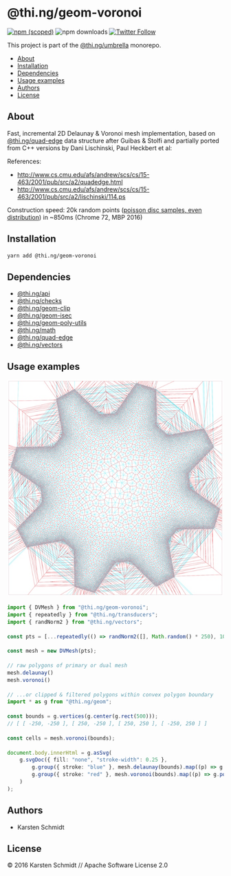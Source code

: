 # @thi.ng/geom-voronoi

[![npm (scoped)](https://img.shields.io/npm/v/@thi.ng/geom-voronoi.svg)](https://www.npmjs.com/package/@thi.ng/geom-voronoi)
![npm downloads](https://img.shields.io/npm/dm/@thi.ng/geom-voronoi.svg)
[![Twitter Follow](https://img.shields.io/twitter/follow/thing_umbrella.svg?style=flat-square&label=twitter)](https://twitter.com/thing_umbrella)

This project is part of the
[@thi.ng/umbrella](https://github.com/thi-ng/umbrella/) monorepo.

<!-- TOC depthFrom:2 depthTo:3 -->

- [About](#about)
- [Installation](#installation)
- [Dependencies](#dependencies)
- [Usage examples](#usage-examples)
- [Authors](#authors)
- [License](#license)

<!-- /TOC -->

## About

Fast, incremental 2D Delaunay & Voronoi mesh implementation, based on
[@thi.ng/quad-edge](https://github.com/thi-ng/umbrella/tree/master/packages/quad-edge)
data structure after Guibas & Stolfi and partially ported from C++
versions by Dani Lischinski, Paul Heckbert et al:

References:

- http://www.cs.cmu.edu/afs/andrew/scs/cs/15-463/2001/pub/src/a2/quadedge.html
- http://www.cs.cmu.edu/afs/andrew/scs/cs/15-463/2001/pub/src/a2/lischinski/114.ps

Construction speed: 20k random points ([poisson disc samples, even
distribution](https://github.com/thi-ng/umbrella/tree/master/packages/poisson))
in ~850ms (Chrome 72, MBP 2016)

## Installation

```bash
yarn add @thi.ng/geom-voronoi
```

## Dependencies

- [@thi.ng/api](https://github.com/thi-ng/umbrella/tree/master/packages/api)
- [@thi.ng/checks](https://github.com/thi-ng/umbrella/tree/master/packages/checks)
- [@thi.ng/geom-clip](https://github.com/thi-ng/umbrella/tree/master/packages/geom-clip)
- [@thi.ng/geom-isec](https://github.com/thi-ng/umbrella/tree/master/packages/geom-isec)
- [@thi.ng/geom-poly-utils](https://github.com/thi-ng/umbrella/tree/master/packages/geom-poly-utils)
- [@thi.ng/math](https://github.com/thi-ng/umbrella/tree/master/packages/math)
- [@thi.ng/quad-edge](https://github.com/thi-ng/umbrella/tree/master/packages/quad-edge)
- [@thi.ng/vectors](https://github.com/thi-ng/umbrella/tree/master/packages/vectors)

## Usage examples

![example screenshot](https://raw.githubusercontent.com/thi-ng/umbrella/develop/assets/geom/geom-voronoi.jpg)

```ts
import { DVMesh } from "@thi.ng/geom-voronoi";
import { repeatedly } from "@thi.ng/transducers";
import { randNorm2 } from "@thi.ng/vectors";

const pts = [...repeatedly(() => randNorm2([], Math.random() * 250), 1000)];

const mesh = new DVMesh(pts);

// raw polygons of primary or dual mesh
mesh.delaunay()
mesh.voronoi()

// ...or clipped & filtered polygons within convex polygon boundary
import * as g from "@thi.ng/geom";

const bounds = g.vertices(g.center(g.rect(500)));
// [ [ -250, -250 ], [ 250, -250 ], [ 250, 250 ], [ -250, 250 ] ]

const cells = mesh.voronoi(bounds);

document.body.innerHtml = g.asSvg(
    g.svgDoc({ fill: "none", "stroke-width": 0.25 },
        g.group({ stroke: "blue" }, mesh.delaunay(bounds).map((p) => g.polygon(p))),
        g.group({ stroke: "red" }, mesh.voronoi(bounds).map((p) => g.polygon(p)))
    )
);
```

## Authors

- Karsten Schmidt

## License

&copy; 2016 Karsten Schmidt // Apache Software License 2.0
